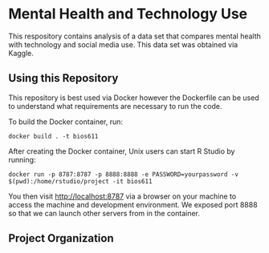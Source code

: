 # Mental Health and Technology Use

This respository contains analysis of a data set that compares mental health with technology and social media use. This data set was obtained via Kaggle.

## Using this Repository

This repository is best used via Docker however the Dockerfile can be used to understand what requirements are necessary to run the code.

To build the Docker container, run:

```         
docker build . -t bios611
```

After creating the Docker container, Unix users can start R Studio by running:

```         
docker run -p 8787:8787 -p 8888:8888 -e PASSWORD=yourpassword -v $(pwd):/home/rstudio/project -it bios611
```

You then visit [http://localhost:8787](http://localhost:8787/) via a browser on your machine to access the machine and development environment. We exposed port 8888 so that we can launch other servers from in the container.

## Project Organization
